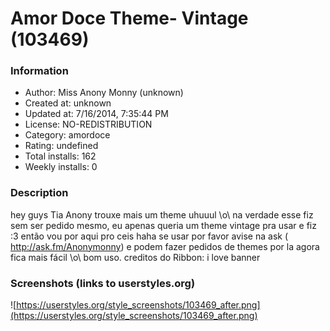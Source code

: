 # Amor Doce Theme- Vintage (103469)

### Information
- Author: Miss Anony Monny (unknown)
- Created at: unknown
- Updated at: 7/16/2014, 7:35:44 PM
- License: NO-REDISTRIBUTION
- Category: amordoce
- Rating: undefined
- Total installs: 162
- Weekly installs: 0


### Description
hey guys Tia Anony trouxe mais um theme uhuuul \o\ na verdade esse fiz sem ser pedido mesmo, eu apenas queria um theme vintage pra usar e fiz :3 então vou por aqui pro ceis haha
se usar por favor avise na ask ( http://ask.fm/Anonymonny) e podem fazer pedidos de themes por la agora fica mais fácil \o\ bom uso.
creditos do Ribbon: i love banner


### Screenshots (links to userstyles.org)
![https://userstyles.org/style_screenshots/103469_after.png](https://userstyles.org/style_screenshots/103469_after.png)


